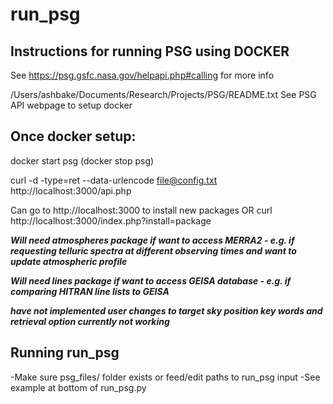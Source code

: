 # run_psg

Instructions for running PSG using DOCKER
-----------------------------------------
See https://psg.gsfc.nasa.gov/helpapi.php#calling for more info

/Users/ashbake/Documents/Research/Projects/PSG/README.txt
See PSG API webpage to setup docker

Once docker setup:
------------------
docker start psg
(docker stop psg)

curl -d -type=ret --data-urlencode file@config.txt http://localhost:3000/api.php

Can go to http://localhost:3000 to install new packages
OR
curl http://localhost:3000/index.php?install=package

***Will need atmospheres package if want to access MERRA2 - e.g. if requesting telluric spectra at different observing times and want to update atmospheric profile***

***Will need lines package if want to access GEISA database - e.g. if comparing HITRAN line lists to GEISA***

***have not implemented user changes to target sky position key words and retrieval option currently not working***

Running run_psg
---------------
-Make sure psg_files/ folder exists or feed/edit paths to run_psg input
-See example at bottom of run_psg.py

